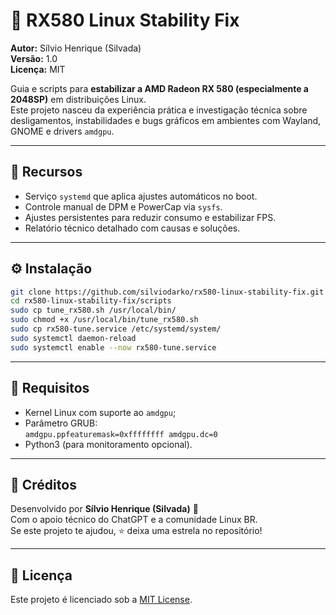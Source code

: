 # 🧩 RX580 Linux Stability Fix

**Autor:** Sílvio Henrique (Silvada)  
**Versão:** 1.0  
**Licença:** MIT  

Guia e scripts para **estabilizar a AMD Radeon RX 580 (especialmente a 2048SP)** em distribuições Linux.  
Este projeto nasceu da experiência prática e investigação técnica sobre desligamentos, instabilidades e bugs gráficos em ambientes com Wayland, GNOME e drivers `amdgpu`.

---

## 🚀 Recursos
- Serviço `systemd` que aplica ajustes automáticos no boot.  
- Controle manual de DPM e PowerCap via `sysfs`.  
- Ajustes persistentes para reduzir consumo e estabilizar FPS.  
- Relatório técnico detalhado com causas e soluções.

---

## ⚙️ Instalação
```bash
git clone https://github.com/silviodarko/rx580-linux-stability-fix.git
cd rx580-linux-stability-fix/scripts
sudo cp tune_rx580.sh /usr/local/bin/
sudo chmod +x /usr/local/bin/tune_rx580.sh
sudo cp rx580-tune.service /etc/systemd/system/
sudo systemctl daemon-reload
sudo systemctl enable --now rx580-tune.service
```

---

## 🧠 Requisitos
- Kernel Linux com suporte ao `amdgpu`;
- Parâmetro GRUB:  
  `amdgpu.ppfeaturemask=0xffffffff amdgpu.dc=0`  
- Python3 (para monitoramento opcional).

---

## 🧾 Créditos
Desenvolvido por **Sílvio Henrique (Silvada)** 🦾  
Com o apoio técnico do ChatGPT e a comunidade Linux BR.  
Se este projeto te ajudou, ⭐ deixa uma estrela no repositório!

---

## 🧰 Licença
Este projeto é licenciado sob a [MIT License](LICENSE).
